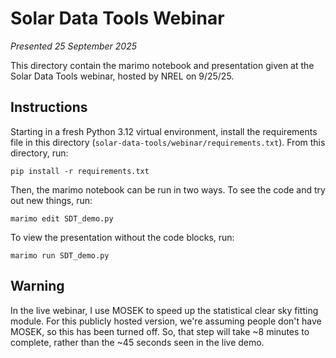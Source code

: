 # Solar Data Tools Webinar

*Presented 25 September 2025*

This directory contain the marimo notebook and presentation given at the Solar Data Tools webinar, hosted by NREL on 9/25/25.

## Instructions

Starting in a fresh Python 3.12 virtual environment, install the requirements file in this directory (`solar-data-tools/webinar/requirements.txt`). From this directory, run:

```
pip install -r requirements.txt
```

Then, the marimo notebook can be run in two ways. To see the code and try out new things, run:

```
marimo edit SDT_demo.py
```

To view the presentation without the code blocks, run:


```
marimo run SDT_demo.py
```

## Warning

In the live webinar, I use MOSEK to speed up the statistical clear sky fitting module. For this publicly hosted version, we're assuming people don't have MOSEK, so this has been turned off. So, that step will take ~8 minutes to complete, rather than the ~45 seconds seen in the live demo.
